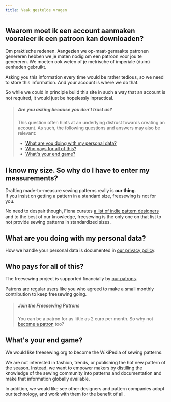 ```yaml
---
title: Vaak gestelde vragen
---
```


## Waarom moet ik een account aanmaken vooraleer ik een patroon kan downloaden?

Om praktische redenen. Aangezien we op-maat-gemaakte patronen genereren hebben we je maten nodig om een patroon voor jou te genereren. We moeten ook weten of je metrische of imperiale (duim) eenheden gebruikt.

Asking you this information every time would be rather tedious, so we need to store this information. And your account is where we do that.

So while we could in principle build this site in such a way that an account is not required, it would just be hopelessly inpractical.

> ##### Are you asking because you don't trust us?
> 
> This question often hints at an underlying distrust towards creating an account. As such, the following questions and answers may also be relevant:
> 
> - [What are you doing with my personal data?](#what-are-you-doing-with-my-personal-data)
> - [Who pays for all of this?](#who-pays-for-all-of-this)
> - [What's your end game?](#whats-your-end-game)

## I know my size. So why do I have to enter my measurements?

Drafting made-to-measure sewing patterns really is **our thing**.  
If you insist on getting a pattern in a standard size, freesewing is not for you.

No need to despair though, Fiona curates [a list of indie pattern designers](https://chainstitcher.blogspot.com/p/about-blog.html) and to the best of our knowledge, freesewing is the only one on that list to not provide sewing patterns in standardized sizes.

## What are you doing with my personal data?

How we handle your personal data is documented in [our privacy policy](/en/docs/privacy/).

## Who pays for all of this?

The freesewing project is supported financially by [our patrons](/en/patrons).

Patrons are regular users like you who agreed to make a small monthly contribution to keep freesewing going.

> ##### Join the Freesewing Patrons
> 
> You can be a patron for as little as 2 euro per month. So why not [become a patron](/en/patrons/join) too?

## What's your end game?

We would like freesewing.org to become the WikiPedia of sewing patterns.

We are not interested in fashion, trends, or publishing the hot new pattern of the season. Instead, we want to empower makers by distilling the knowledge of the sewing community into patterns and documentation and make that information globally available.

In addition, we would like see other designers and pattern companies adopt our technology, and work with them for the benefit of all.